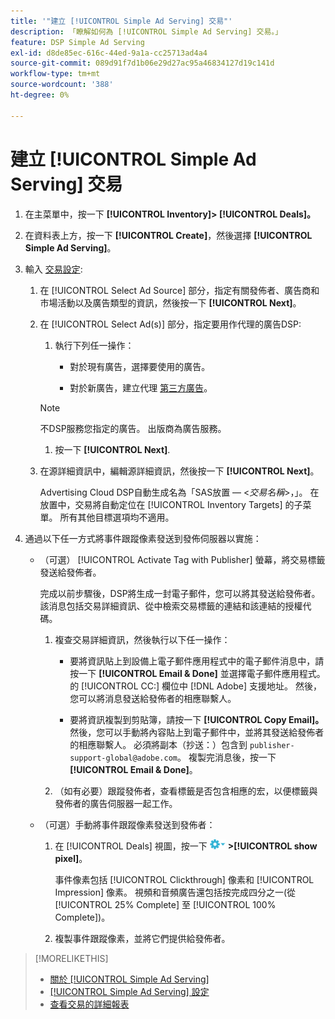 ```yaml
---
title: '"建立 [!UICONTROL Simple Ad Serving] 交易"'
description: 「瞭解如何為 [!UICONTROL Simple Ad Serving] 交易。」
feature: DSP Simple Ad Serving
exl-id: d8de85ec-616c-44ed-9a1a-cc25713ad4a4
source-git-commit: 089d91f7d1b06e29d27ac95a46834127d19c141d
workflow-type: tm+mt
source-wordcount: '388'
ht-degree: 0%

---
```


# 建立 [!UICONTROL Simple Ad Serving] 交易

1. 在主菜單中，按一下 **[!UICONTROL Inventory]> [!UICONTROL Deals]。**

1. 在資料表上方，按一下 **[!UICONTROL Create]**，然後選擇 **[!UICONTROL Simple Ad Serving]**。

1. 輸入 [交易設定](simple-deal-settings.md):

   1. 在 [!UICONTROL Select Ad Source] 部分，指定有關發佈者、廣告商和市場活動以及廣告類型的資訊，然後按一下 **[!UICONTROL Next]**。

   1. 在 [!UICONTROL Select Ad(s)] 部分，指定要用作代理的廣告DSP:

      1. 執行下列任一操作：

         * 對於現有廣告，選擇要使用的廣告。

         * 對於新廣告，建立代理 [第三方廣告](/help/dsp/campaign-management/ads/ad-create-multiple.md)。
      >[!NOTE]
      > 不DSP服務您指定的廣告。 出版商為廣告服務。

      1. 按一下 **[!UICONTROL Next]**.
   1. 在源詳細資訊中，編輯源詳細資訊，然後按一下 **[!UICONTROL Next]**。

      Advertising Cloud DSP自動生成名為「SAS放置 — &lt;*交易名稱*>，」。 在放置中，交易將自動定位在 [!UICONTROL Inventory Targets] 的子菜單。 所有其他目標選項均不適用。



1. 通過以下任一方式將事件跟蹤像素發送到發佈伺服器以實施：

   * （可選） [!UICONTROL Activate Tag with Publisher] 螢幕，將交易標籤發送給發佈者。

      完成以前步驟後，DSP將生成一封電子郵件，您可以將其發送給發佈者。 該消息包括交易詳細資訊、從中檢索交易標籤的連結和該連結的授權代碼。

      1. 複查交易詳細資訊，然後執行以下任一操作：

         * 要將資訊貼上到設備上電子郵件應用程式中的電子郵件消息中，請按一下 **[!UICONTROL Email & Done]** 並選擇電子郵件應用程式。 的 [!UICONTROL CC:] 欄位中 [!DNL Adobe] 支援地址。 然後，您可以將消息發送給發佈者的相應聯繫人。

         * 要將資訊複製到剪貼簿，請按一下 **[!UICONTROL Copy Email]。** 然後，您可以手動將內容貼上到電子郵件中，並將其發送給發佈者的相應聯繫人。 必須將副本（抄送：）包含到 `publisher-support-global@adobe.com`。 複製完消息後，按一下 **[!UICONTROL Email & Done]**。
      1. （如有必要）跟蹤發佈者，查看標籤是否包含相應的宏，以便標籤與發佈者的廣告伺服器一起工作。
   * （可選）手動將事件跟蹤像素發送到發佈者：

      1. 在 [!UICONTROL Deals] 視圖，按一下 ![「選項」菜單](/help/dsp/assets/options-menu.png) **>[!UICONTROL show pixel]**。

         事件像素包括 [!UICONTROL Clickthrough] 像素和 [!UICONTROL Impression] 像素。 視頻和音頻廣告還包括按完成四分之一(從 [!UICONTROL 25% Complete] 至 [!UICONTROL 100% Complete])。

      1. 複製事件跟蹤像素，並將它們提供給發佈者。



>[!MORELIKETHIS]
>
>* [關於 [!UICONTROL Simple Ad Serving]](simple-deal-about.md)
>* [[!UICONTROL Simple Ad Serving] 設定](simple-deal-settings.md)
>* [查看交易的詳細報表](/help/dsp/inventory/deal-view-report.md)


<!-- add back when reimplemented:
>* [View Event-Tracking Pixels for a [!UICONTROL Simple Ad Serving] Deal](simple-deal-show-pixels.md)
-->
